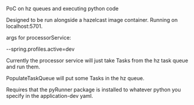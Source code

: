 PoC on hz queues and executing python code

Designed to be run alongside a hazelcast image container. Running on localhost:5701.

args for processorService:

--spring.profiles.active=dev

Currently the processor service will just take Tasks from the hz task queue and run them.

PopulateTaskQueue will put some Tasks in the hz queue.

Requires that the pyRunner package is installed to whatever python you specify in the application-dev yaml.